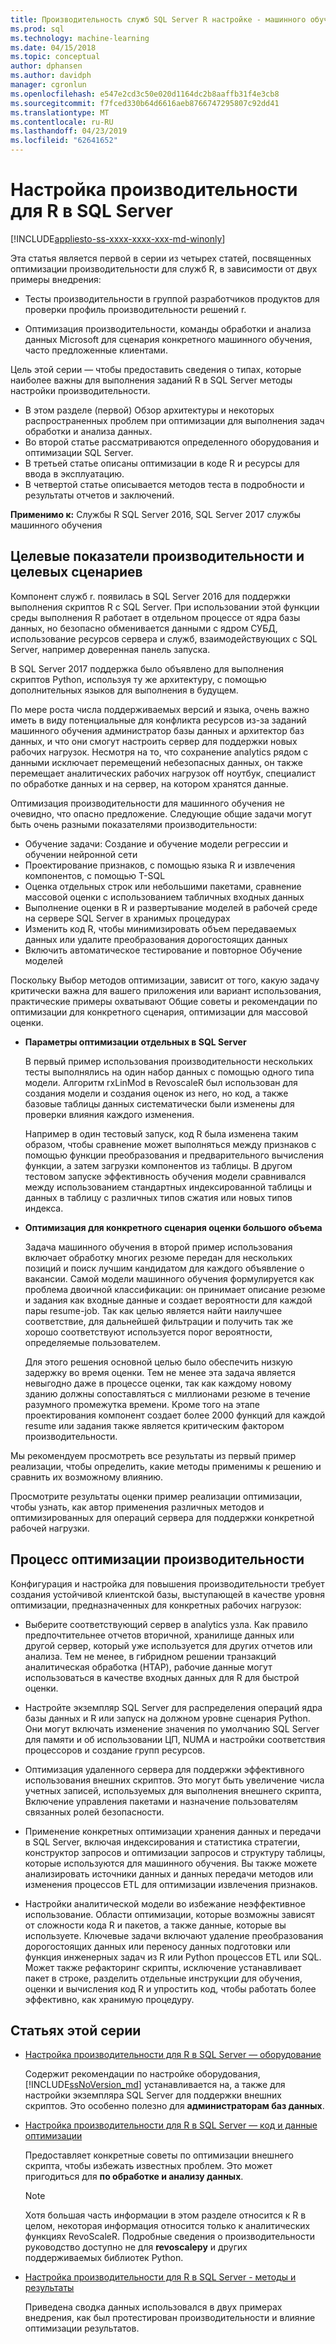 ```yaml
---
title: Производительность служб SQL Server R настройке - машинного обучения служб SQL Server
ms.prod: sql
ms.technology: machine-learning
ms.date: 04/15/2018
ms.topic: conceptual
author: dphansen
ms.author: davidph
manager: cgronlun
ms.openlocfilehash: e547e2cd3c50e020d1164dc2b8aaffb31f4e3cb8
ms.sourcegitcommit: f7fced330b64d6616aeb8766747295807c92dd41
ms.translationtype: MT
ms.contentlocale: ru-RU
ms.lasthandoff: 04/23/2019
ms.locfileid: "62641652"
---
```

# <a name="performance-tuning-for-r-in-sql-server"></a>Настройка производительности для R в SQL Server
[!INCLUDE[appliesto-ss-xxxx-xxxx-xxx-md-winonly](../../includes/appliesto-ss-xxxx-xxxx-xxx-md-winonly.md)]

Эта статья является первой в серии из четырех статей, посвященных оптимизации производительности для служб R, в зависимости от двух примеры внедрения:

- Тесты производительности в группой разработчиков продуктов для проверки профиль производительности решений r.

- Оптимизация производительности, команды обработки и анализа данных Microsoft для сценария конкретного машинного обучения, часто предложенные клиентами.

Цель этой серии — чтобы предоставить сведения о типах, которые наиболее важны для выполнения заданий R в SQL Server методы настройки производительности.

+ В этом разделе (первой) Обзор архитектуры и некоторых распространенных проблем при оптимизации для выполнения задач обработки и анализа данных.
+ Во второй статье рассматриваются определенного оборудования и оптимизации SQL Server.
+ В третьей статье описаны оптимизации в коде R и ресурсы для ввода в эксплуатацию.
+ В четвертой статье описывается методов теста в подробности и результаты отчетов и заключений.

**Применимо к:** Службы R SQL Server 2016, SQL Server 2017 службы машинного обучения

## <a name="performance-goals-and-targeted-scenarios"></a>Целевые показатели производительности и целевых сценариев

Компонент служб r. появилась в SQL Server 2016 для поддержки выполнения скриптов R с SQL Server. При использовании этой функции среды выполнения R работает в отдельном процессе от ядра базы данных, но безопасно обменивается данными с ядром СУБД, использование ресурсов сервера и служб, взаимодействующих с SQL Server, например доверенная панель запуска.

В SQL Server 2017 поддержка было объявлено для выполнения скриптов Python, используя ту же архитектуру, с помощью дополнительных языков для выполнения в будущем.

По мере роста числа поддерживаемых версий и языка, очень важно иметь в виду потенциальные для конфликта ресурсов из-за заданий машинного обучения администратор базы данных и архитектор баз данных, и что они смогут настроить сервер для поддержки новых рабочих нагрузок. Несмотря на то, что сохранение analytics рядом с данными исключает перемещений небезопасных данных, он также перемещает аналитических рабочих нагрузок off ноутбук, специалист по обработке данных и на сервер, на котором хранятся данные.

Оптимизация производительности для машинного обучения не очевидно, что опасно предложение. Следующие общие задачи могут быть очень разными показателями производительности:

- Обучение задачи: Создание и обучение модели регрессии и обучении нейронной сети
- Проектирование признаков, с помощью языка R и извлечения компонентов, с помощью T-SQL
- Оценка отдельных строк или небольшими пакетами, сравнение массовой оценки с использованием табличных входных данных
- Выполнение оценки в R и развертывание моделей в рабочей среде на сервере SQL Server в хранимых процедурах
- Изменить код R, чтобы минимизировать объем передаваемых данных или удалите преобразования дорогостоящих данных
- Включить автоматическое тестирование и повторное Обучение моделей

Поскольку Выбор методов оптимизации, зависит от того, какую задачу критически важна для вашего приложения или вариант использования, практические примеры охватывают Общие советы и рекомендации по оптимизации для конкретного сценария, оптимизации для массовой оценки.

+ **Параметры оптимизации отдельных в SQL Server**

    В первый пример использования производительности нескольких тесты выполнялись на один набор данных с помощью одного типа модели. Алгоритм rxLinMod в RevoscaleR был использован для создания модели и создания оценок из него, но код, а также базовые таблицы данных систематически были изменены для проверки влияния каждого изменения.

    Например в один тестовый запуск, код R была изменена таким образом, чтобы сравнение может выполняться между признаков с помощью функции преобразования и предварительного вычисления функции, а затем загрузки компонентов из таблицы. В другом тестовом запуске эффективность обучения модели сравнивался между использованием стандартных индексированной таблицы и данных в таблицу с различных типов сжатия или новых типов индекса.

+ **Оптимизация для конкретного сценария оценки большого объема**

    Задача машинного обучения в второй пример использования включает обработку многих резюме передан для нескольких позиций и поиск лучшим кандидатом для каждого объявление о вакансии. Самой модели машинного обучения формулируется как проблема двоичной классификации: он принимает описание резюме и задания как входные данные и создает вероятности для каждой пары resume-job. Так как целью является найти наилучшее соответствие, для дальнейшей фильтрации и получить так же хорошо соответствуют используется порог вероятности, определяемые пользователем.

    Для этого решения основной целью было обеспечить низкую задержку во время оценки. Тем не менее эта задача является невыгодно даже в процессе оценки, так как каждому новому зданию должны сопоставляться с миллионами резюме в течение разумного промежутка времени. Кроме того на этапе проектирования компонент создает более 2000 функций для каждой resume или задания также является критическим фактором производительности.

Мы рекомендуем просмотреть все результаты из первый пример реализации, чтобы определить, какие методы применимы к решению и сравнить их возможному влиянию.

Просмотрите результаты оценки пример реализации оптимизации, чтобы узнать, как автор применения различных методов и оптимизированных для операций сервера для поддержки конкретной рабочей нагрузки.

## <a name="performance-optimization-process"></a>Процесс оптимизации производительности

Конфигурация и настройка для повышения производительности требует создания устойчивой клиентской базы, выступающей в качестве уровня оптимизации, предназначенных для конкретных рабочих нагрузок:

- Выберите соответствующий сервер в analytics узла. Как правило предпочтительнее отчетов вторичной, хранилище данных или другой сервер, который уже используется для других отчетов или анализа. Тем не менее, в гибридном решении транзакций аналитическая обработка (HTAP), рабочие данные могут использоваться в качестве входных данных для R для быстрой оценки.

- Настройте экземпляр SQL Server для распределения операций ядра базы данных и R или запуск на должном уровне сценария Python. Они могут включать изменение значения по умолчанию SQL Server для памяти и об использовании ЦП, NUMA и настройки соответствия процессоров и создание групп ресурсов.

- Оптимизация удаленного сервера для поддержки эффективного использования внешних скриптов. Это могут быть увеличение числа учетных записей, используемых для выполнения внешнего скрипта, Включение управления пакетами и назначение пользователям связанных ролей безопасности.

- Применение конкретных оптимизации хранения данных и передачи в SQL Server, включая индексирования и статистика стратегии, конструктор запросов и оптимизации запросов и структуру таблицы, которые используются для машинного обучения. Вы также можете анализировать источники данных и данных передачи методов или изменения процессов ETL для оптимизации извлечения признаков.

- Настройки аналитической модели во избежание неэффективное использование. Области оптимизации, которые возможны зависят от сложности кода R и пакетов, а также данные, которые вы используете. Ключевые задачи включают удаление преобразования дорогостоящих данных или переносу данных подготовки или функция инженерных задач из R или Python процессов ETL или SQL. Может также рефакторинг скрипты, исключение устанавливает пакет в строке, разделить отдельные инструкции для обучения, оценки и вычисления код R и упростить код, чтобы работать более эффективно, как хранимую процедуру.

## <a name="articles-in-this-series"></a>Статьях этой серии

+ [Настройка производительности для R в SQL Server — оборудование](../r/sql-server-configuration-r-services.md)

    Содержит рекомендации по настройке оборудования, [!INCLUDE[ssNoVersion_md](../../includes/ssnoversion-md.md)] устанавливается на, а также для настройки экземпляра SQL Server для поддержки внешних скриптов. Это особенно полезно для **администраторам баз данных**.

+ [Настройка производительности для R в SQL Server — код и данные оптимизации](../r/r-and-data-optimization-r-services.md)

    Предоставляет конкретные советы по оптимизации внешнего скрипта, чтобы избежать известных проблем. Это может пригодиться для **по обработке и анализу данных**.

    > [!NOTE]
    > Хотя большая часть информации в этом разделе относится к R в целом, некоторая информация относится только к аналитических функциях RevoScaleR. Подробные сведения о производительности руководство доступно не для **revoscalepy** и других поддерживаемых библиотек Python.
    >

+ [Настройка производительности для R в SQL Server - методы и результаты](../r/performance-case-study-r-services.md)

    Приведена сводка данных использовался в двух примерах внедрения, как был протестирован производительности и влияние оптимизации результатов.
